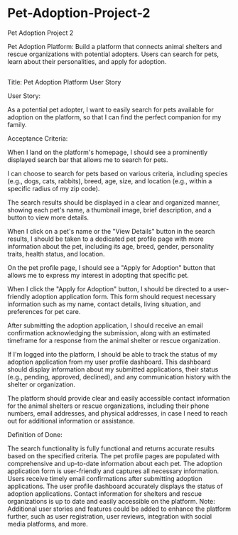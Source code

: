 # Pet-Adoption-Project-2
Pet Adoption Project 2


Pet Adoption Platform: Build a platform that connects animal shelters and rescue organizations with potential adopters. Users can search for pets, learn about their personalities, and apply for adoption.

##

###

Title: Pet Adoption Platform User Story

User Story:

As a potential pet adopter, I want to easily search for pets available for adoption on the platform, so that I can find the perfect companion for my family.

Acceptance Criteria:

When I land on the platform's homepage, I should see a prominently displayed search bar that allows me to search for pets.

I can choose to search for pets based on various criteria, including species (e.g., dogs, cats, rabbits), breed, age, size, and location (e.g., within a specific radius of my zip code).

The search results should be displayed in a clear and organized manner, showing each pet's name, a thumbnail image, brief description, and a button to view more details.

When I click on a pet's name or the "View Details" button in the search results, I should be taken to a dedicated pet profile page with more information about the pet, including its age, breed, gender, personality traits, health status, and location.

On the pet profile page, I should see a "Apply for Adoption" button that allows me to express my interest in adopting that specific pet.

When I click the "Apply for Adoption" button, I should be directed to a user-friendly adoption application form. This form should request necessary information such as my name, contact details, living situation, and preferences for pet care.

After submitting the adoption application, I should receive an email confirmation acknowledging the submission, along with an estimated timeframe for a response from the animal shelter or rescue organization.

If I'm logged into the platform, I should be able to track the status of my adoption application from my user profile dashboard. This dashboard should display information about my submitted applications, their status (e.g., pending, approved, declined), and any communication history with the shelter or organization.

The platform should provide clear and easily accessible contact information for the animal shelters or rescue organizations, including their phone numbers, email addresses, and physical addresses, in case I need to reach out for additional information or assistance.

Definition of Done:

The search functionality is fully functional and returns accurate results based on the specified criteria.
The pet profile pages are populated with comprehensive and up-to-date information about each pet.
The adoption application form is user-friendly and captures all necessary information.
Users receive timely email confirmations after submitting adoption applications.
The user profile dashboard accurately displays the status of adoption applications.
Contact information for shelters and rescue organizations is up to date and easily accessible on the platform.
Note: Additional user stories and features could be added to enhance the platform further, such as user registration, user reviews, integration with social media platforms, and more.


